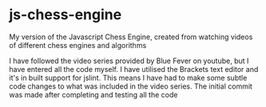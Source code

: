 # js-chess-engine
My version of the Javascript Chess Engine, created from watching videos of different chess engines and algorithms

I have followed the video series provided by Blue Fever on youtube, but I have entered all the code myself.
I have utilised the Brackets text editor and it's in built support for jslint. This means I have had to make some subtle code changes to what was included in the video series.
The initial commit was made after completing and testing all the code 
